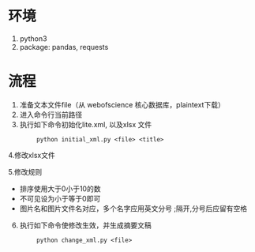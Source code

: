 # 环境
1. python3
2. package: pandas, requests

# 流程


1. 准备文本文件file（从 webofscience 核心数据库，plaintext下载）
2. 进入命令行当前路径
3. 执行如下命令初始化lite.xml, 以及xlsx 文件
    
```
		python initial_xml.py <file> <title>
```

4.修改xlsx文件

5.修改规则 

* 排序使用大于0小于10的数
* 不可见设为小于等于0即可
* 图片名和图片文件名对应，多个名字应用英文分号 ;隔开,分号后应留有空格

6. 执行如下命令使修改生效，并生成摘要文稿

```
		python change_xml.py <file>
```


